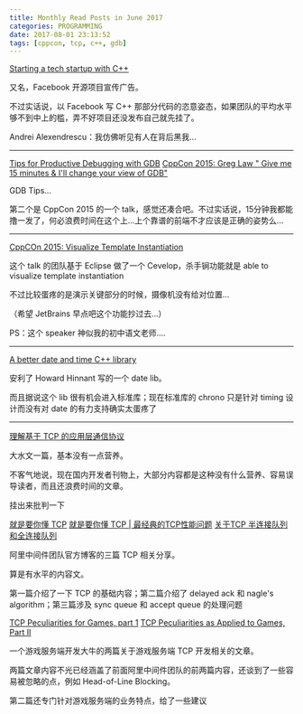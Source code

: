 ```yaml
---
title: Monthly Read Posts in June 2017
categories: PROGRAMMING
date: 2017-08-01 23:13:52
tags: [cppcon, tcp, c++, gdb]
---
```

[Starting a tech startup with C++](https://medium.com/swlh/starting-a-tech-startup-with-c-6b5d5856e6de)

又名，Facebook 开源项目宣传广告。

不过实话说，以 Facebook 写 C++ 那部分代码的恣意姿态，如果团队的平均水平够不到中上的槛，弄不好项目还没发布自己就先挂了。

Andrei Alexendrescu：我仿佛听见有人在背后黑我...

---
[Tips for Productive Debugging with GDB](https://metricpanda.com/tips-for-productive-debugging-with-gdb)
[CppCon 2015: Greg Law " Give me 15 minutes & I'll change your view of GDB"](https://www.youtube.com/watch?v=PorfLSr3DDI&t=24s)

GDB Tips...

第二个是 CppCon 2015 的一个 talk，感觉还凑合吧。不过实话说，15分钟我都能撸一发了，何必浪费时间在这个上...上个靠谱的前端不才应该是正确的姿势么...

---
[CppCOn 2015: Visualize Template Instantiation](https://www.youtube.com/watch?v=PorfLSr3DDI&t=24s)

这个 talk 的团队基于 Eclipse 做了一个 Cevelop，杀手锏功能就是 able to visualize template instantiation

不过比较蛋疼的是演示关键部分的时候，摄像机没有给对位置...

（希望 JetBrains 早点吧这个功能抄过去...）

PS：这个 speaker 神似我的初中语文老师....

---
[A better date and time C++ library](http://mariusbancila.ro/blog/2016/10/31/a-better-date-and-time-c-library/)

安利了 Howard Hinnant 写的一个 date lib。

而且据说这个 lib 很有机会进入标准库；现在标准库的 chrono 只是针对 timing 设计而没有对 date 的有力支持确实太蛋疼了

---
[理解基于 TCP 的应用层通信协议](http://www.jianshu.com/p/71cf3ce064b8)

大水文一篇，基本没有一点营养。

不客气地说，现在国内开发者刊物上，大部分内容都是这种没有什么营养、容易误导读者，而且还浪费时间的文章。

挂出来批判一下

[就是要你懂 TCP](http://jm.taobao.org/2017/06/08/20170608/)
[就是要你懂 TCP | 最经典的TCP性能问题](http://jm.taobao.org/2017/06/01/20170601/)
[关于TCP 半连接队列和全连接队列](http://jm.taobao.org/2017/05/25/525-1/)

阿里中间件团队官方博客的三篇 TCP 相关分享。

算是有水平的内容文。

第一篇介绍了一下 TCP 的基础内容；第二篇介绍了 delayed ack 和 nagle's algorithm；第三篇涉及 sync queue 和 accept queue 的处理问题

[TCP Peculiarities for Games, part 1](http://ithare.com/tcp-peculiarities-for-games-part-1/)
[TCP Peculiarities as Applied to Games, Part II](http://ithare.com/tcp-peculiarities-as-applied-to-games-part-ii/)

一个游戏服务端开发大牛的两篇关于游戏服务端 TCP 开发相关的文章。

两篇文章内容不光已经涵盖了前面阿里中间件团队的前两篇内容，还谈到了一些容易被忽略的点，例如 Head-of-Line Blocking。

第二篇还专门针对游戏服务端的业务特点，给了一些建议